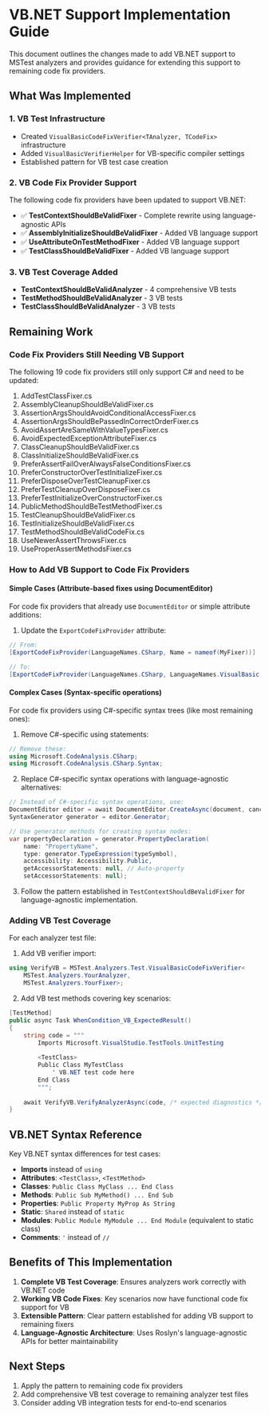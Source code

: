 # VB.NET Support Implementation Guide

This document outlines the changes made to add VB.NET support to MSTest analyzers and provides guidance for extending this support to remaining code fix providers.

## What Was Implemented

### 1. VB Test Infrastructure
- Created `VisualBasicCodeFixVerifier<TAnalyzer, TCodeFix>` infrastructure
- Added `VisualBasicVerifierHelper` for VB-specific compiler settings
- Established pattern for VB test case creation

### 2. VB Code Fix Provider Support
The following code fix providers have been updated to support VB.NET:

- ✅ **TestContextShouldBeValidFixer** - Complete rewrite using language-agnostic APIs
- ✅ **AssemblyInitializeShouldBeValidFixer** - Added VB language support
- ✅ **UseAttributeOnTestMethodFixer** - Added VB language support  
- ✅ **TestClassShouldBeValidFixer** - Added VB language support

### 3. VB Test Coverage Added
- **TestContextShouldBeValidAnalyzer** - 4 comprehensive VB tests
- **TestMethodShouldBeValidAnalyzer** - 3 VB tests  
- **TestClassShouldBeValidAnalyzer** - 3 VB tests

## Remaining Work

### Code Fix Providers Still Needing VB Support
The following 19 code fix providers still only support C# and need to be updated:

1. AddTestClassFixer.cs
2. AssemblyCleanupShouldBeValidFixer.cs
3. AssertionArgsShouldAvoidConditionalAccessFixer.cs
4. AssertionArgsShouldBePassedInCorrectOrderFixer.cs
5. AvoidAssertAreSameWithValueTypesFixer.cs
6. AvoidExpectedExceptionAttributeFixer.cs
7. ClassCleanupShouldBeValidFixer.cs
8. ClassInitializeShouldBeValidFixer.cs
9. PreferAssertFailOverAlwaysFalseConditionsFixer.cs
10. PreferConstructorOverTestInitializeFixer.cs
11. PreferDisposeOverTestCleanupFixer.cs
12. PreferTestCleanupOverDisposeFixer.cs
13. PreferTestInitializeOverConstructorFixer.cs
14. PublicMethodShouldBeTestMethodFixer.cs
15. TestCleanupShouldBeValidFixer.cs
16. TestInitializeShouldBeValidFixer.cs
17. TestMethodShouldBeValidCodeFix.cs
18. UseNewerAssertThrowsFixer.cs
19. UseProperAssertMethodsFixer.cs

### How to Add VB Support to Code Fix Providers

#### Simple Cases (Attribute-based fixes using DocumentEditor)
For code fix providers that already use `DocumentEditor` or simple attribute additions:

1. Update the `ExportCodeFixProvider` attribute:
```csharp
// From:
[ExportCodeFixProvider(LanguageNames.CSharp, Name = nameof(MyFixer))]

// To:
[ExportCodeFixProvider(LanguageNames.CSharp, LanguageNames.VisualBasic, Name = nameof(MyFixer))]
```

#### Complex Cases (Syntax-specific operations)
For code fix providers using C#-specific syntax trees (like most remaining ones):

1. Remove C#-specific using statements:
```csharp
// Remove these:
using Microsoft.CodeAnalysis.CSharp;
using Microsoft.CodeAnalysis.CSharp.Syntax;
```

2. Replace C#-specific syntax operations with language-agnostic alternatives:
```csharp
// Instead of C#-specific syntax operations, use:
DocumentEditor editor = await DocumentEditor.CreateAsync(document, cancellationToken);
SyntaxGenerator generator = editor.Generator;

// Use generator methods for creating syntax nodes:
var propertyDeclaration = generator.PropertyDeclaration(
    name: "PropertyName",
    type: generator.TypeExpression(typeSymbol),
    accessibility: Accessibility.Public,
    getAccessorStatements: null, // Auto-property
    setAccessorStatements: null);
```

3. Follow the pattern established in `TestContextShouldBeValidFixer` for language-agnostic implementation.

### Adding VB Test Coverage

For each analyzer test file:

1. Add VB verifier import:
```csharp
using VerifyVB = MSTest.Analyzers.Test.VisualBasicCodeFixVerifier<
    MSTest.Analyzers.YourAnalyzer,
    MSTest.Analyzers.YourFixer>;
```

2. Add VB test methods covering key scenarios:
```csharp
[TestMethod]
public async Task WhenCondition_VB_ExpectedResult()
{
    string code = """
        Imports Microsoft.VisualStudio.TestTools.UnitTesting
        
        <TestClass>
        Public Class MyTestClass
            ' VB.NET test code here
        End Class
        """;
        
    await VerifyVB.VerifyAnalyzerAsync(code, /* expected diagnostics */);
}
```

## VB.NET Syntax Reference

Key VB.NET syntax differences for test cases:

- **Imports** instead of `using`
- **Attributes**: `<TestClass>`, `<TestMethod>` 
- **Classes**: `Public Class MyClass ... End Class`
- **Methods**: `Public Sub MyMethod() ... End Sub`
- **Properties**: `Public Property MyProp As String`
- **Static**: `Shared` instead of `static`
- **Modules**: `Public Module MyModule ... End Module` (equivalent to static class)
- **Comments**: `'` instead of `//`

## Benefits of This Implementation

1. **Complete VB Test Coverage**: Ensures analyzers work correctly with VB.NET code
2. **Working VB Code Fixes**: Key scenarios now have functional code fix support for VB
3. **Extensible Pattern**: Clear pattern established for adding VB support to remaining fixers
4. **Language-Agnostic Architecture**: Uses Roslyn's language-agnostic APIs for better maintainability

## Next Steps

1. Apply the pattern to remaining code fix providers
2. Add comprehensive VB test coverage to remaining analyzer test files
3. Consider adding VB integration tests for end-to-end scenarios